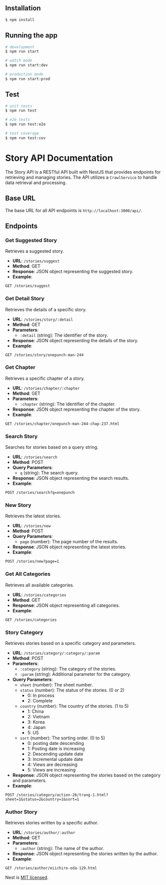 
## Installation

```bash
$ npm install
```

## Running the app

```bash
# development
$ npm run start

# watch mode
$ npm run start:dev

# production mode
$ npm run start:prod
```

## Test

```bash
# unit tests
$ npm run test

# e2e tests
$ npm run test:e2e

# test coverage
$ npm run test:cov
```

# Story API Documentation

The Story API is a RESTful API built with NestJS that provides endpoints for retrieving and managing stories. The API utilizes a `CrawlService` to handle data retrieval and processing.

## Base URL

The base URL for all API endpoints is `http://localhost:3000/api/`.

## Endpoints

### Get Suggested Story

Retrieves a suggested story.

- **URL**: `/stories/suggest`
- **Method**: GET
- **Response**: JSON object representing the suggested story.
- **Example**:

```http
GET /stories/suggest
```

### Get Detail Story

Retrieves the details of a specific story.

- **URL**: `/stories/story/:detail`
- **Method**: GET
- **Parameters**:
  - `:detail` (string): The identifier of the story.
- **Response**: JSON object representing the details of the story.
- **Example**:

```http
GET /stories/story/onepunch-man-244
```

### Get Chapter

Retrieves a specific chapter of a story.

- **URL**: `/stories/chapter/:chapter`
- **Method**: GET
- **Parameters**:
  - `:chapter` (string): The identifier of the chapter.
- **Response**: JSON object representing the chapter of the story.
- **Example**:

```http
GET /stories/chapter/onepunch-man-244-chap-237.html
```

### Search Story

Searches for stories based on a query string.

- **URL**: `/stories/search`
- **Method**: POST
- **Query Parameters**:
  - `q` (string): The search query.
- **Response**: JSON object representing the search results.
- **Example**:

```http
POST /stories/search?q=onepunch
```

### New Story

Retrieves the latest stories.

- **URL**: `/stories/new`
- **Method**: POST
- **Query Parameters**:
  - `page` (number): The page number of the results.
- **Response**: JSON object representing the latest stories.
- **Example**:

```http
POST /stories/new?page=1
```

### Get All Categories

Retrieves all available categories.

- **URL**: `/stories/categories`
- **Method**: GET
- **Response**: JSON object representing all categories.
- **Example**:

```http
GET /stories/categories
```

### Story Category

Retrieves stories based on a specific category and parameters.

- **URL**: `/stories/category/:category/:param`
- **Method**: POST
- **Parameters**:
  - `:category` (string): The category of the stories.
  - `:param` (string): Additional parameter for the category.
- **Query Parameters**:
  - `sheet` (number): The sheet number.
  - `status` (number): The status of the stories. (0 or 2)
    - 0: In process
    - 2: Complete
  - `country` (number): The country of the stories. (1 to 5)
    - 1: China
    - 2: Vietnam
    - 3: Korea
    - 4: Japan
    - 5: US
  - `sort` (number): The sorting order. (0 to 5)
    - 0: posting date descending
    - 1: Posting date is increasing
    - 2: Descending update date
    - 3: Incremental update date
    - 4: Views are decreasing
    - 5: Views are increasing
- **Response**: JSON object representing the stories based on the category and parameters.
- **Example**:

```http
POST /stories/category/action-26/trang-1.html?sheet=1&status=2&country=1&sort=1
```

### Author Story

Retrieves stories written by a specific author.

- **URL**: `/stories/author/:author`
- **Method**: GET
- **Parameters**:
  - `:author` (string): The name of the author.
- **Response**: JSON object representing the stories written by the author.
- **Example**:

```http
GET /stories/author/eiichiro-oda-129.html
```

Nest is [MIT licensed](LICENSE).
